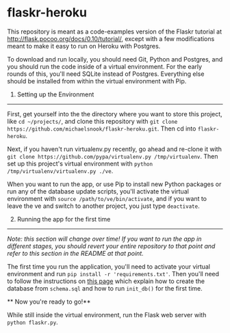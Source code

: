 flaskr-heroku
=============

This repository is meant as a code-examples version of the Flaskr tutorial at
http://flask.pocoo.org/docs/0.10/tutorial/, except with a few modifications
meant to make it easy to run on Heroku with Postgres.

To download and run locally, you should need Git, Python and Postgres, and you should
run the code inside of a virtual environment. For the early rounds of this, you'll
need SQLite instead of Postgres. Everything else should be installed from within the virtual
environment with Pip.

1. Setting up the Environment
-----------------------------

First, get yourself into the the directory where you want to store this project,
like `cd ~/projects/`, and clone this repository with `git clone https://github.com/michaelsnook/flaskr-heroku.git`. Then cd into `flaskr-heroku`.

Next, if you haven't run virtualenv.py recently, go ahead and re-clone it with
`git clone https://github.com/pypa/virtualenv.py /tmp/virtualenv`. Then set up
this project's virtual environment with `python /tmp/virtualenv/virtualenv.py ./ve`.

When you want to run the app, or use Pip to install new Python packages or run
any of the database update scripts, you'll activate the virtual environment with
`source /path/to/ve/bin/activate`, and if you want to leave the ve and switch to another
project, you just type `deactivate`.

2. Running the app for the first time
-------------------------------------

*Note: this section will change over time! If you want to run the app in different
stages, you should revert your entire repository to that point and refer to this
section in the README at that point.*

The first time you run the application, you'll need to activate your virtual
environment and run `pip install -r 'requirements.txt'`. Then you'll need to
follow the instructions on [this page](http://flask.pocoo.org/docs/0.10/tutorial/dbinit/#tutorial-dbinit) which
explain how to create the database from `schema.sql` and how to run `init_db()`
for the first time.

** Now you're ready to go!**

While still inside the virtual environment, run the Flask web server
with `python flaskr.py`.
